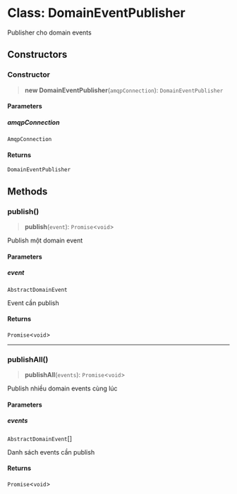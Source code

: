 # Class: DomainEventPublisher

Publisher cho domain events

## Constructors

<a id="constructor"></a>

### Constructor

> **new DomainEventPublisher**(`amqpConnection`): `DomainEventPublisher`

#### Parameters

##### amqpConnection

`AmqpConnection`

#### Returns

`DomainEventPublisher`

## Methods

<a id="publish"></a>

### publish()

> **publish**(`event`): `Promise`\<`void`\>

Publish một domain event

#### Parameters

##### event

`AbstractDomainEvent`

Event cần publish

#### Returns

`Promise`\<`void`\>

***

<a id="publishall"></a>

### publishAll()

> **publishAll**(`events`): `Promise`\<`void`\>

Publish nhiều domain events cùng lúc

#### Parameters

##### events

`AbstractDomainEvent`[]

Danh sách events cần publish

#### Returns

`Promise`\<`void`\>
